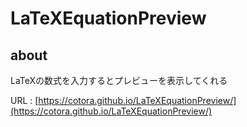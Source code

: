 # LaTeXEquationPreview
## about
LaTeXの数式を入力するとプレビューを表示してくれる

URL : [https://cotora.github.io/LaTeXEquationPreview/](https://cotora.github.io/LaTeXEquationPreview/)
